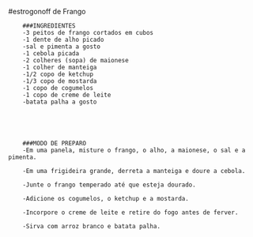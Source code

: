 #estrogonoff de Frango


		###INGREDIENTES
		-3 peitos de frango cortados em cubos
		-1 dente de alho picado
		-sal e pimenta a gosto
		-1 cebola picada
		-2 colheres (sopa) de maionese
		-1 colher de manteiga
		-1/2 copo de ketchup
		-1/3 copo de mostarda
		-1 copo de cogumelos
		-1 copo de creme de leite
		-batata palha a gosto





		###MODO DE PREPARO
		-Em uma panela, misture o frango, o alho, a maionese, o sal e a pimenta.

		-Em uma frigideira grande, derreta a manteiga e doure a cebola.

		-Junte o frango temperado até que esteja dourado.

		-Adicione os cogumelos, o ketchup e a mostarda.

		-Incorpore o creme de leite e retire do fogo antes de ferver.

		-Sirva com arroz branco e batata palha.



